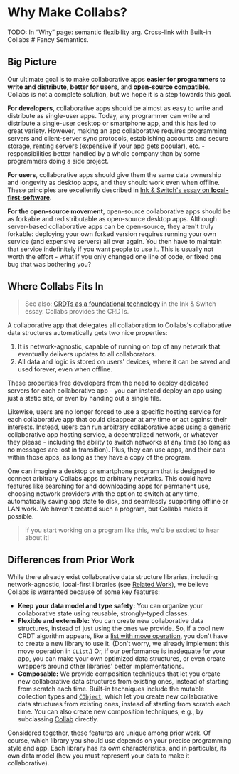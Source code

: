 # Why Make Collabs?

TODO: In “Why” page: semantic flexibility arg. Cross-link with Built-in Collabs # Fancy Semantics.

## Big Picture

Our ultimate goal is to make collaborative apps **easier for programmers to write and distribute**, **better for users**, and **open-source compatible**. Collabs is not a complete solution, but we hope it is a step towards this goal.

**For developers**, collaborative apps should be almost as easy to write and distribute as single-user apps. Today, any programmer can write and distribute a single-user desktop or smartphone app, and this has led to great variety. However, making an app collaborative requires programming servers and client-server sync protocols, establishing accounts and secure storage, renting servers (expensive if your app gets popular), etc. - responsibilities better handled by a whole company than by some programmers doing a side project.

**For users**, collaborative apps should give them the same data ownership and longevity as desktop apps, and they should work even when offline. These principles are excellently described in [Ink & Switch's essay on **local-first-software**](https://www.inkandswitch.com/local-first.html).

**For the open-source movement**, open-source collaborative apps should be as forkable and redistributable as open-source desktop apps. Although server-based collaborative apps can be open-source, they aren't truly forkable: deploying your own forked version requires running your own service (and expensive servers) all over again. You then have to maintain that service indefinitely if you want people to use it. This is usually not worth the effort - what if you only changed one line of code, or fixed one bug that was bothering you?

## Where Collabs Fits In

> See also: [CRDTs as a foundational technology](https://www.inkandswitch.com/local-first.html#crdts) in the Ink & Switch essay. Collabs provides the CRDTs.

A collaborative app that delegates all collaboration to Collabs's collaborative data structures automatically gets two nice properties:

1. It is network-agnostic, capable of running on top of any network that eventually delivers updates to all collaborators.
2. All data and logic is stored on users' devices, where it can be saved and used forever, even when offline.

These properties free developers from the need to deploy dedicated servers for each collaborative app - you can instead deploy an app using just a static site, or even by handing out a single file.

Likewise, users are no longer forced to use a specific hosting service for each collaborative app that could disappear at any time or act against their interests. Instead, users can run arbitrary collaborative apps using a generic collaborative app hosting service, a decentralized network, or whatever they please - including the ability to switch networks at any time (so long as no messages are lost in transition). Plus, they can use apps, and their data within those apps, as long as they have a copy of the program.

One can imagine a desktop or smartphone program that is designed to connect arbitrary Collabs apps to arbitrary networks. This could have features like searching for and downloading apps for permanent use, choosing network providers with the option to switch at any time, automatically saving app state to disk, and seamlessly supporting offline or LAN work. We haven't created such a program, but Collabs makes it possible.

> If you start working on a program like this, we'd be excited to hear about it!

## Differences from Prior Work

While there already exist collaborative data structure libraries, including network-agnostic, local-first libraries (see [Related Work](./related_work.html)), we believe Collabs is warranted because of some key features:

- **Keep your data model and type safety:** You can organize your collaborative state using reusable, strongly-typed classes.
- **Flexible and extensible:** You can create new collaborative data structures, instead of just using the ones we provide. So, if a cool new CRDT algorithm appears, like a [list with move operation](https://dl.acm.org/doi/10.1145/3380787.3393677), you don't have to create a new library to use it. (Don't worry, we already implement this move operation in [`CList`](../api/collabs/classes/CList.html).) Or, if our performance is inadequate for your app, you can make your own optimized data structures, or even create wrappers around other libraries' better implementations.
- **Composable:** We provide composition techniques that let you create new collaborative data structures from existing ones, instead of starting from scratch each time. Built-in techniques include the mutable collection types and [`CObject`](../api/collabs/classes/CObject.html), which let you create new collaborative data structures from existing ones, instead of starting from scratch each time. You can also create new composition techniques, e.g., by subclassing [Collab](../api/collabs/classes/Collab.html) directly.

Considered together, these features are unique among prior work. Of course, which library you should use depends on your precise programming style and app. Each library has its own characteristics, and in particular, its own data model (how you must represent your data to make it collaborative).
